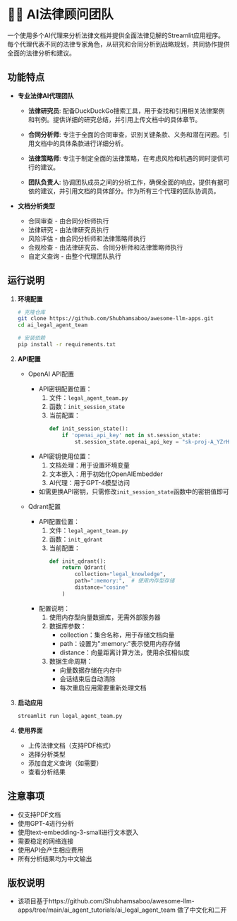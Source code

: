 # 👨‍⚖️ AI法律顾问团队

一个使用多个AI代理来分析法律文档并提供全面法律见解的Streamlit应用程序。每个代理代表不同的法律专家角色，从研究和合同分析到战略规划，共同协作提供全面的法律分析和建议。

## 功能特点

- **专业法律AI代理团队**
  - **法律研究员**: 配备DuckDuckGo搜索工具，用于查找和引用相关法律案例和判例。提供详细的研究总结，并引用上传文档中的具体章节。
  
  - **合同分析师**: 专注于全面的合同审查，识别关键条款、义务和潜在问题。引用文档中的具体条款进行详细分析。
  
  - **法律策略师**: 专注于制定全面的法律策略，在考虑风险和机遇的同时提供可行的建议。
  
  - **团队负责人**: 协调团队成员之间的分析工作，确保全面的响应，提供有据可依的建议，并引用文档的具体部分。作为所有三个代理的团队协调员。

- **文档分析类型**
  - 合同审查 - 由合同分析师执行
  - 法律研究 - 由法律研究员执行
  - 风险评估 - 由合同分析师和法律策略师执行
  - 合规检查 - 由法律研究员、合同分析师和法律策略师执行
  - 自定义查询 - 由整个代理团队执行

## 运行说明

1. **环境配置**
   ```bash
   # 克隆仓库
   git clone https://github.com/Shubhamsaboo/awesome-llm-apps.git
   cd ai_legal_agent_team
   
   # 安装依赖
   pip install -r requirements.txt
   ```

2. **API配置**
   - OpenAI API配置
     * API密钥配置位置：
       1. 文件：`legal_agent_team.py`
       2. 函数：`init_session_state`
       3. 当前配置：
          ```python
          def init_session_state():
              if 'openai_api_key' not in st.session_state:
                  st.session_state.openai_api_key = "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"
          ```
     * API密钥使用位置：
       1. 文档处理：用于设置环境变量
       2. 文本嵌入：用于初始化OpenAIEmbedder
       3. AI代理：用于GPT-4模型访问
     * 如需更换API密钥，只需修改`init_session_state`函数中的密钥值即可

   - Qdrant配置
     * API配置位置：
       1. 文件：`legal_agent_team.py`
       2. 函数：`init_qdrant`
       3. 当前配置：
          ```python
          def init_qdrant():
              return Qdrant(          
                  collection="legal_knowledge",
                  path=":memory:",  # 使用内存型存储
                  distance="cosine"
              )
          ```
     * 配置说明：
       1. 使用内存型向量数据库，无需外部服务器
       2. 数据库参数：
          - collection：集合名称，用于存储文档向量
          - path：设置为":memory:"表示使用内存存储
          - distance：向量距离计算方法，使用余弦相似度
       3. 数据生命周期：
          - 向量数据存储在内存中
          - 会话结束后自动清除
          - 每次重启应用需要重新处理文档

3. **启动应用**
   ```bash
   streamlit run legal_agent_team.py
   ```

4. **使用界面**
   - 上传法律文档（支持PDF格式）
   - 选择分析类型
   - 添加自定义查询（如需要）
   - 查看分析结果

## 注意事项

- 仅支持PDF文档
- 使用GPT-4进行分析
- 使用text-embedding-3-small进行文本嵌入
- 需要稳定的网络连接
- 使用API会产生相应费用
- 所有分析结果均为中文输出

## 版权说明
 - 该项目基于https://github.com/Shubhamsaboo/awesome-llm-apps/tree/main/ai_agent_tutorials/ai_legal_agent_team 做了中文化和二开
